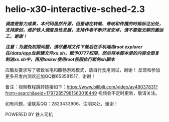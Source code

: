 # helio-x30-interactive-sched-2.3

***调度是智力成果，本代码虽然开源，但是请在转载、修改和传播的时候标注出处，支持原创，维护铁人调度良性发展，支持作者不断开发安卓，请不要做无聊的搬运工，谢谢！***

***注意：为避免权限问题，请尽量将文件下载后在手机端用root explorer在/data/app处新建文件xx.sh，赋予0777权限，然后将本脚本里的内容全部复制进xx.sh中，再用tasker使用root权限执行新的sh脚本***

应酷友要求写了极致省电和酣畅游戏模式，请自行食用测试，谢谢！
反馈和参加更多开发内测欢迎加QQ群653581517，谢谢！

备注：视频教程跳转链接如下：https://www.bilibili.com/video/av48037831?from=search&seid=17972857981563016449
视频会不定时更新，敬请关注。

如有问题，请联系QQ：2823433906。注明来处，谢谢！

POWERED BY 铁人司机
